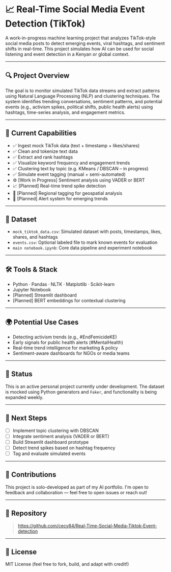 # 📈 Real-Time Social Media Event Detection (TikTok)

A work-in-progress machine learning project that analyzes TikTok-style social media posts to detect emerging events, viral hashtags, and sentiment shifts in real-time. This project simulates how AI can be used for social listening and event detection in a Kenyan or global context.

---

## 🔍 Project Overview

The goal is to monitor simulated TikTok data streams and extract patterns using Natural Language Processing (NLP) and clustering techniques. The system identifies trending conversations, sentiment patterns, and potential events (e.g., activism spikes, political shifts, public health alerts) using hashtags, time-series analysis, and engagement metrics.

---

## 🧪 Current Capabilities

- ✅ Ingest mock TikTok data (text + timestamp + likes/shares)
- ✅ Clean and tokenize text data
- ✅ Extract and rank hashtags
- ✅ Visualize keyword frequency and engagement trends
- ✅ Clustering text by topic (e.g. KMeans / DBSCAN – in progress)
- ✅ Simulate event tagging (manual + semi-automated)
- ⚙️ [Work in Progress] Sentiment analysis using VADER or BERT
- 📈 [Planned] Real-time trend spike detection
- 📍 [Planned] Regional tagging for geospatial analysis
- 🚨 [Planned] Alert system for emerging trends

---

## 📁 Dataset

- `mock_tiktok_data.csv`: Simulated dataset with posts, timestamps, likes, shares, and hashtags
- `events.csv`: Optional labeled file to mark known events for evaluation
- `main notebook.ipynb`: Core data pipeline and experiment notebook

---

## 🛠 Tools & Stack

- Python · Pandas · NLTK · Matplotlib · Scikit-learn
- Jupyter Notebook
- [Planned] Streamlit dashboard
- [Planned] BERT embeddings for contextual clustering

---

## 🌍 Potential Use Cases

- Detecting activism trends (e.g., #EndFemicideKE)
- Early signals for public health alerts (#MentalHealth)
- Real-time trend intelligence for marketing & policy
- Sentiment-aware dashboards for NGOs or media teams

---

## 🚧 Status

This is an active personal project currently under development. The dataset is mocked using Python generators and `Faker`, and functionality is being expanded weekly.

---

## 📌 Next Steps

- [ ] Implement topic clustering with DBSCAN
- [ ] Integrate sentiment analysis (VADER or BERT)
- [ ] Build Streamlit dashboard prototype
- [ ] Detect trend spikes based on hashtag frequency
- [ ] Tag and evaluate simulated events

---

## 🤝 Contributions

This project is solo-developed as part of my AI portfolio. I'm open to feedback and collaboration — feel free to open issues or reach out!

---

## 📂 Repository

> https://github.com/cecy84/Real-Time-Social-Media-Tiktok-Event-detection

---

## 📣 License

MIT License (feel free to fork, build, and adapt with credit!)

